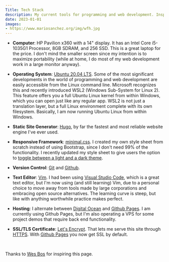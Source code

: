 ```yaml
---
Title: Tech Stack
description: My current tools for programming and web development. Inspired by the uses.tech project.
date: 2023-01-01
images:
- https://www.mariosanchez.org/img/wfh.jpg
---
```


- **Computer**: HP Pavilion x360 with a 14" display. It has an Intel Core i5-1035G1 Processor, 8GB SDRAM, and 256 SSD. This is a great laptop for the price. I don't mind the smaller screen since my intention is to maximize portability (while at home, I do most of my web development work in a large monitor anyway).

- **Operating System**: [Ubuntu 20.04 LTS](https://www.ubuntu.com/download/desktop). Some of the most significant developments in the world of programming and web development are easily accessible from the Linux command line. Microsoft recognizes this and recently introduced WSL2 (Windows Sub-System for Linux 2). This feature offers you a full Ubuntu Linux kernel from within Windows, which you can open just like any regular app. WSL2 is not just a translation layer, but a full Linux environment complete with its own filesystem. Basically, I am now running Ubuntu Linux from within Windows.

- **Static Site Generator**: [Hugo](https://gohugo.io), by far the fastest and most reliable website engine I've ever used.

- **Responsive Framework**: [minimal.css](/css/minimal.css). I created my own style sheet from scratch instead of using Bootstrap, since I don't need 99% of the functionality. I recently updated my style sheet to give users the option to [toggle between a light and a dark theme](https://mariosanchez.org/code/dark/).

- **Version Control**: [Git](https://git-scm.com/) and [Github](https://github.com/mariobox).  

- **Text Editor**: [Vim](https://vim.org). I had been using [Visual Studio Code](https://code.visualstudio.com/), which is a great text editor, but I'm now using (and still learning) Vim, due to a personal choice to move away from tools made by large corporations and embracing open source alternatives. The learning curve is steep, but like with anything worthwhile practice makes perfect.

- **Hosting**: I alternate between [Digital Ocean](https://digitalocean) and [Github Pages](https://pages.github.com/). I am currently using Github Pages, but I'm also operating a VPS for some project demos that require back end functionality.

- **SSL/TLS Certificate**: [Let's Encrypt](https://letsencrypt.org). That lets me serve this site through [HTTPS](../https/). With [Github Pages](https://pages.github.com) you now get SSL by default.
<br />

Thanks to [Wes Bos](https://wesbos.com/uses) for inspiring this page.
